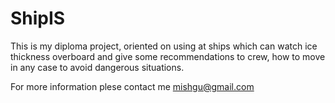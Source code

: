 # ShipIS

This is my diploma project, oriented on using at ships which can watch ice thickness overboard and give some recommendations to crew, how to move in any case to avoid dangerous situations.

For more information plese contact me mishgu@gmail.com

